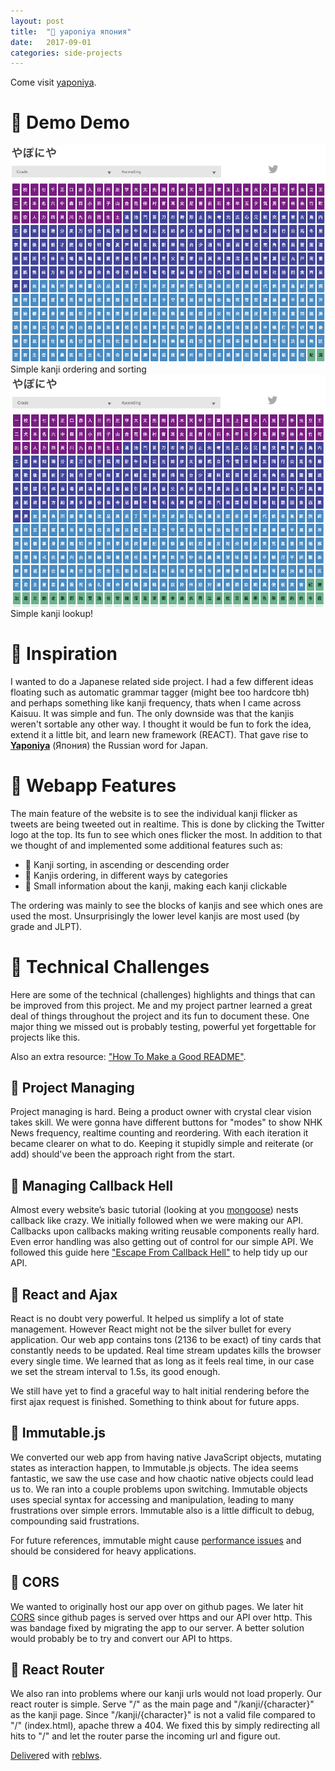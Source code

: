 ```yaml
---
layout: post
title:  "🐝 yaponiya япония"
date:   2017-09-01
categories: side-projects
---
```

Come visit <a href="http://yaponiya.reblws.me">yaponiya</a>.
# 🐝 Demo Demo
<div class="capContainer">
  <img class="blogpic" src="/photos/yapopics/5yUtILqOed.gif" />
	<div class="caption">
		Simple kanji ordering and sorting
	</div>
</div>

<div class="capContainer">
  <img class="blogpic" src="/photos/yapopics/WaHbGeUHa2.gif" />
	<div class="caption">
		Simple kanji lookup!
	</div>
</div>

# 🐝 Inspiration
I wanted to do a Japanese related side project. I had a few different ideas floating such as automatic grammar tagger (might bee too hardcore tbh) and perhaps something like kanji frequency, thats when I came across Kaisuu. It was simple and fun. The only downside was that the kanjis weren't sortable any other way. I thought it would be fun to fork the idea, extend it a little bit, and learn new framework (REACT). That gave rise to <a href="http://yaponiya.reblws.me">**Yaponiya**</a> (Япония) the Russian word for Japan.

# 🐝 Webapp Features
The main feature of the website is to see the individual kanji flicker as tweets are being tweeted out in realtime. This is done by clicking the Twitter logo at the top. Its fun to see which ones flicker the most. In addition to that we thought of and implemented some additional features such as:

- 🌸 Kanji sorting, in ascending or descending order
- 🌸 Kanjis ordering, in different ways by categories
- 🌸 Small information about the kanji, making each kanji clickable

The ordering was mainly to see the blocks of kanjis and see which ones are used the most. Unsurprisingly the lower level kanjis are most used (by grade and JLPT).

# 🐝 Technical Challenges
Here are some of the technical (challenges) highlights and things that can be improved from this project. Me and my project partner learned a great deal of things throughout the project and its fun to document these. One major thing we missed out is probably testing, powerful yet forgettable for projects like this.

Also an extra resource: <a href="https://github.com/matiassingers/awesome-readme">"How To Make a Good README"</a>.

## 🐊 Project Managing
Project managing is hard. Being a product owner with crystal clear vision takes skill. We were gonna have different buttons for "modes" to show NHK News frequency, realtime counting and reordering. With each iteration it became clearer on what to do. Keeping it stupidly simple and reiterate (or add) should've been the approach right from the start.

## 🐊 Managing Callback Hell
Almost every website’s basic tutorial (looking at you <a href="http://mongoosejs.com/docs/api.html">mongoose</a>) nests callback like crazy. We initially followed when we were making our API. Callbacks upon callbacks making writing reusable components really hard. Even error handling was also getting out of control for our simple API. We followed this guide here <a href="https://github.com/justsml/escape-from-callback-mountain">"Escape From Callback Hell"</a> to help tidy up our API.

## 🐊 React and Ajax
React is no doubt very powerful. It helped us simplify a lot of state management. However React might not be the silver bullet for every application. Our web app contains tons (2136 to be exact) of tiny cards that constantly needs to be updated. Real time stream updates kills the browser every single time. We learned that as long as it feels real time, in our case we set the stream interval to 1.5s, its good enough.

We still have yet to find a graceful way to halt initial rendering before the first ajax request is finished. Something to think about for future apps.

## 🐊 Immutable.js
We converted our web app from having native JavaScript objects, mutating states as interaction happen, to Immutable.js objects. The idea seems fantastic, we saw the use case and how chaotic native objects could lead us to. We ran into a couple problems upon switching. Immutable objects uses special syntax for accessing and  manipulation, leading to many frustrations over simple errors. Immutable also is a little difficult to debug, compounding said frustrations.

For future references, immutable might cause <a href="https://softwareengineering.stackexchange.com/questions/309452/redux-memory-consumption">performance issues</a> and should be considered for heavy applications.

## 🐊 CORS
We wanted to originally host our app over on github pages. We later hit <a href="https://en.wikipedia.org/wiki/Cross-origin_resource_sharing">CORS</a> since github pages is served over https and our API over http. This was bandage fixed by migrating the app to our server. A better solution would probably be to try and convert our API to https.

## 🐊 React Router
We also ran into problems where our kanji urls would not load properly. Our react router is simple. Serve "/" as the main page and "/kanji/{character}" as the kanji page. Since "/kanji/{character}" is not a valid file compared to "/" (index.html), apache threw a 404. We fixed this by simply redirecting all hits to "/" and let the router parse the incoming url and figure out.


<a href="https://www.youtube.com/watch?v=VCVjbrt30tY">Deliver</a>ed with <a href="https://github.com/reblws">reblws</a>.
